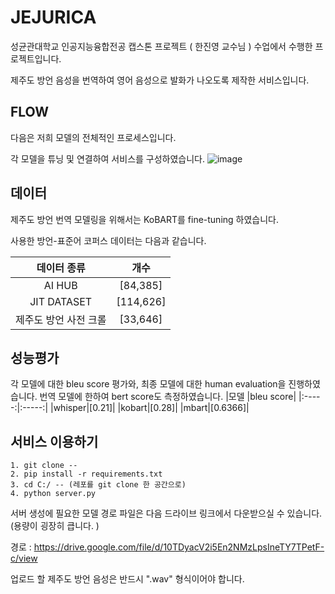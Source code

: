# JEJURICA
성균관대학교 인공지능융합전공 캡스톤 프로젝트 ( 한진영 교수님 ) 수업에서 수행한 프로젝트입니다.  

제주도 방언 음성을 번역하여 영어 음성으로 발화가 나오도록 제작한 서비스입니다. 

## FLOW

다음은 저희 모델의 전체적인 프로세스입니다. 

각 모델을 튜닝 및 연결하여 서비스를 구성하였습니다. 
![image](https://github.com/yunseo4401/JEJURICA/assets/121151508/61c2197b-2875-4955-9c5b-feb06ccdd73f)

## 데이터 
제주도 방언 번역 모델링을 위해서는 KoBART를 fine-tuning 하였습니다. 

사용한 방언-표준어 코퍼스 데이터는 다음과 같습니다. 
   
|데이터 종류|개수|
|:-----:|:-----:|
|AI HUB|[84,385]|
|JIT DATASET|[114,626]|
|제주도 방언 사전 크롤|[33,646]|


## 성능평가

각 모델에 대한 bleu score 평가와, 최종 모델에 대한 human evaluation을 진행하였습니다. 
번역 모델에 한하여 bert score도 측정하였습니다.
|모델 |bleu score|
|:-----:|:-----:|
|whisper|[0.21]|
|kobart|[0.28]|
|mbart|[0.6366]|


## 서비스 이용하기 

```
1. git clone --
2. pip install -r requirements.txt
3. cd C:/ -- (레포를 git clone 한 공간으로)
4. python server.py
```
서버 생성에 필요한 모델 경로 파일은 다음 드라이브 링크에서 다운받으실 수 있습니다. (용량이 굉장히 큽니다. )

경로 : https://drive.google.com/file/d/10TDyacV2i5En2NMzLpsIneTY7TPetF-c/view

업로드 할 제주도 방언 음성은 반드시 ".wav" 형식이어야 합니다. 
